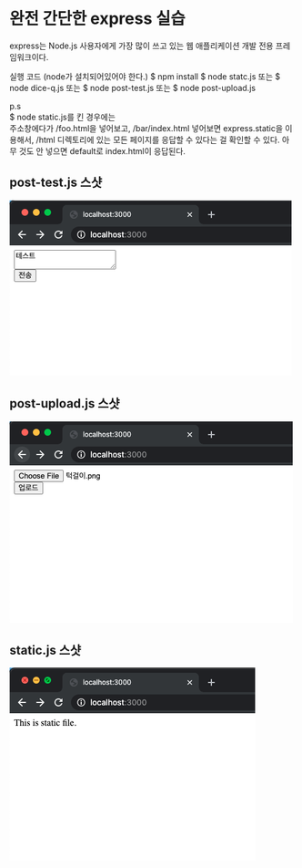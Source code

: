 # 완전 간단한 express 실습
express는 Node.js 사용자에게 가장 많이 쓰고 있는 웹 애플리케이션 개발 전용 프레임워크이다.

실행 코드 (node가 설치되어있어야 한다.)
$ npm install
$ node statc.js 또는 $ node dice-q.js 또는 $ node post-test.js 또는 $ node post-upload.js

p.s <br>
$ node static.js를 킨 경우에는 <br>
주소창에다가 /foo.html을 넣어보고, /bar/index.html 넣어보면 express.static을 이용해서, /html 디렉토리에 있는 모든 페이지를 응답할 수 있다는 걸 확인할 수 있다. 아무 것도 안 넣으면 default로 index.html이 응답된다.


## post-test.js 스샷
![router practice](./screenshots/post-test.js_screenshot.png)


## post-upload.js 스샷
![router practice](./screenshots/post-upload.js_screenshot.png)


## static.js 스샷
![router practice](./screenshots/static.js_screenshot.png)

